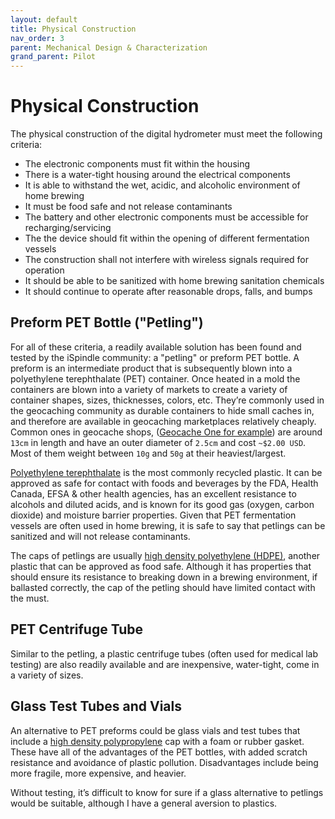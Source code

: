 ```yaml
---
layout: default
title: Physical Construction
nav_order: 3
parent: Mechanical Design & Characterization
grand_parent: Pilot
---
```


# Physical Construction

The physical construction of the digital hydrometer must meet the following criteria:

* The electronic components must fit within the housing
* There is a water-tight housing around the electrical components
* It is able to withstand the wet, acidic, and alcoholic environment of home brewing
* It must be food safe and not release contaminants
* The battery and other electronic components must be accessible for recharging/servicing
* The the device should fit within the opening of different fermentation vessels
* The construction shall not interfere with wireless signals required for operation
* It should be able to be sanitized with home brewing sanitation chemicals
* It should continue to operate after reasonable drops, falls, and bumps

## Preform PET Bottle ("Petling")

For all of these criteria, a readily available solution has been found and tested by the iSpindle community: a "petling" or preform PET bottle. A preform is an intermediate product that is subsequently blown into a polyethylene terephthalate (PET) container. Once heated in a mold the containers are blown into a variety of markets to create a variety of container shapes, sizes, thicknesses, colors, etc. They’re commonly used in the geocaching community as durable containers to hide small caches in, and therefore are available in geocaching marketplaces relatively cheaply. Common ones in geocache shops, ([Geocache One for example](https://www.geocacheone.com/en/p/pet-preform-cache-container-clear)) are around `13cm` in length and have an outer diameter of `2.5cm` and cost `~$2.00 USD`. Most of them weight between `10g` and `50g` at their heaviest/largest.

[Polyethylene terephthalate](https://omnexus.specialchem.com/selection-guide/polyethylene-terephthalate-pet-plastic) is the most commonly recycled plastic. It can be approved as safe for contact with foods and beverages by the FDA, Health Canada, EFSA & other health agencies, has an excellent resistance to alcohols and diluted acids, and is known for its good gas (oxygen, carbon dioxide) and moisture barrier properties. Given that PET fermentation vessels are often used in home brewing, it is safe to say that petlings can be sanitized and will not release contaminants.

The caps of petlings are usually [high density polyethylene (HDPE)](https://omnexus.specialchem.com/selection-guide/polyethylene-plastic#HDPE), another plastic that can be approved as food safe. Although it has properties that should ensure its resistance to breaking down in a brewing environment, if ballasted correctly, the cap of the petling should have limited contact with the must.

## PET Centrifuge Tube

Similar to the petling, a plastic centrifuge tubes (often used for medical lab testing) are also readily available and are inexpensive, water-tight, come in a variety of sizes.

## Glass Test Tubes and Vials

An alternative to PET preforms could be glass vials and test tubes that include a [high density polypropylene](https://omnexus.specialchem.com/selection-guide/polyethylene-plastic#HDPE) cap with a foam or rubber gasket. These have all of the advantages of the PET bottles, with added scratch resistance and avoidance of plastic pollution. Disadvantages include being more fragile, more expensive, and heavier.

Without testing, it’s difficult to know for sure if a glass alternative to petlings would be suitable, although I have a general aversion to plastics.
